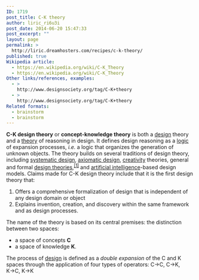 ```yaml
---
ID: 1719
post_title: C-K theory
author: liric_ri6u3i
post_date: 2014-06-20 15:47:33
post_excerpt: ""
layout: page
permalink: >
  http://liric.dreamhosters.com/recipes/c-k-theory/
published: true
Wikipedia article:
  - https://en.wikipedia.org/wiki/C-K_Theory
  - https://en.wikipedia.org/wiki/C-K_Theory
Other links/references, examples:
  - >
    http://www.designsociety.org/tag/C-K+theory
  - >
    http://www.designsociety.org/tag/C-K+theory
Related formats:
  - brainstorm
  - brainstorm
---
```

<b>C-K design theory</b> or <b>concept-knowledge theory</b> is both a <a title="Design" href="https://en.wikipedia.org/wiki/Design">design</a> theory and a <a title="Theory" href="https://en.wikipedia.org/wiki/Theory">theory</a> of reasoning in design. It defines design reasoning as a <a title="Mathematical logic" href="https://en.wikipedia.org/wiki/Mathematical_logic">logic</a> of expansion processes, <i>i.e.</i> a logic that organizes the generation of unknown objects. The theory builds on several traditions of design theory, including <a class="new" title="Systematic design (page does not exist)" href="https://en.wikipedia.org/w/index.php?title=Systematic_design&amp;action=edit&amp;redlink=1">systematic design</a>, <a title="Axiomatic design" href="https://en.wikipedia.org/wiki/Axiomatic_design">axiomatic design</a>, <a title="Creativity" href="https://en.wikipedia.org/wiki/Creativity">creativity</a> theories, general and formal <a title="Design" href="https://en.wikipedia.org/wiki/Design#Design_approaches_and_methods">design theories</a>,<sup id="cite_ref-FDT_1-0" class="reference"><a href="https://en.wikipedia.org/wiki/C-K_Theory#cite_note-FDT-1">[1]</a></sup> and <a title="Artificial intelligence" href="https://en.wikipedia.org/wiki/Artificial_intelligence">artificial intelligence</a>-based design models. Claims made for C-K design theory include that it is the first design theory that:
<ol>
	<li>Offers a comprehensive formalization of design that is independent of any design domain or object</li>
	<li>Explains invention, creation, and discovery within the same framework and as design processes.</li>
</ol>
The name of the theory is based on its central premises: the distinction between two spaces:
<ul>
	<li>a space of concepts <b>C</b></li>
	<li>a space of knowledge <b>K</b>.</li>
</ul>
The process of <a title="Design" href="https://en.wikipedia.org/wiki/Design">design</a> is defined as a <i>double expansion</i> of the C and K spaces through the application of four types of operators: C→C, C→K, K→C, K→K